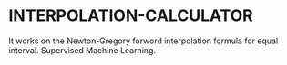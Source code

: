 # INTERPOLATION-CALCULATOR

It works on the Newton-Gregory forword interpolation formula for equal interval.
Supervised Machine Learning.
